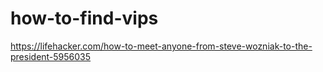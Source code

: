 # how-to-find-vips
https://lifehacker.com/how-to-meet-anyone-from-steve-wozniak-to-the-president-5956035
